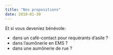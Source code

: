 ```yaml
---
title: "Nos propositions"
date: 2018-01-30
---
```


Et si vous deveniez bénévole:

- dans un café-contact pour requérants d’asile ?
- dans l’aumônerie en EMS ?
- dans une aumônerie de rue ?
